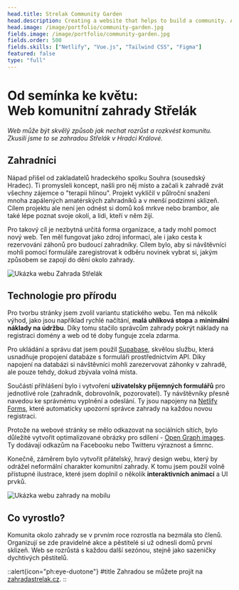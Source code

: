 ```yaml
---
head.title: Strelak Community Garden
head.description: Creating a website that helps to build a community. A heartwarming work 🌿.
head.image: /image/portfolio/community-garden.jpg
fields.image: /image/portfolio/community-garden.jpg
fields.order: 500
fields.skills: ["Netlify", "Vue.js", "Tailwind CSS", "Figma"]
featured: false
type: "full"
---
```


# **Od semínka ke květu:** <br>Web komunitní zahrady Střelák

_Web může být skvělý způsob jak nechat rozrůst a rozkvést komunitu. Zkusili jsme to se zahradou Střelák v Hradci Králové._

## Zahradníci

Nápad přišel od zakladatelů hradeckého spolku Souhra (sousedský Hradec). Ti promysleli koncept, našli pro něj místo a začali k zahradě zvát všechny zájemce o "terapii hlínou". Projekt vyklíčil v půlroční snažení mnoha zapálených amatérských zahradníků a v menší podzimní sklizeň. Cílem projektu ale není jen odnést si domů koš mrkve nebo brambor, ale také lépe poznat svoje okolí, a lidi, kteří v něm žijí.

Pro takový cíl je nezbytná určitá forma organizace, a tady mohl pomoct nový web. Ten měl fungovat jako zdroj informací, ale i jako cesta k rezervování záhonů pro budoucí zahradníky. Cílem bylo, aby si návštěvníci mohli pomocí formuláře zaregistrovat k odběru novinek vybrat si, jakým způsobem se zapojí do dění okolo zahrady.

![Ukázka webu Zahrada Střelák](/image/portfolio/strelak/strelak-homepage.webp)

## Technologie pro přírodu

Pro tvorbu stránky jsem zvolil variantu statického webu. Ten má několik výhod, jako jsou například rychlé načítání, **malá uhlíková stopa** a **minimální náklady na údržbu**. Díky tomu stačilo správcům zahrady pokrýt náklady na registraci domény a web od té doby funguje zcela zdarma.

Pro ukládání a správu dat jsem použil [Supabase](https://supabase.com/), skvělou službu, která usnadňuje propojení databáze s formuláři prostřednictvím API. Díky napojení na databázi si návštěvníci mohli zarezervovat záhonky v zahradě, ale pouze tehdy, dokud zbývala volná místa.

Součástí přihlášení bylo i vytvoření **uživatelsky příjemných formulářů** pro jednotlivé role (zahradník, dobrovolník, pozorovatel). Ty návštěvníky přesně navedou ke správnému vyplnění a odeslání. Ty jsou napojeny na [Netlify Forms](https://docs.netlify.com/forms/setup/), které automaticky upozorní správce zahrady na každou novou registraci.

Protože na webové stránky se mělo odkazovat na sociálních sítích, bylo důležité vytvořit optimalizované obrázky pro sdílení - [Open Graph images](https://css-tricks.com/essential-meta-tags-social-media/). Ty dodávají odkazům na Facebooku nebo Twitteru výraznost a šmrnc.

Konečně, záměrem bylo vytvořit přátelský, hravý design webu, který by odrážel neformální charakter komunitní zahrady. K tomu jsem použil volně přístupné ilustrace, které jsem doplnil o několik **interaktivních animací** a UI prvků.

![Ukázka webu zahrady na mobilu](/image/portfolio/strelak/strelak-homepage-mobile.webp)

## Co vyrostlo?

Komunita okolo zahrady se v prvním roce rozrostla na bezmála sto členů. Organizují se zde pravidelné akce a pěstitelé si už odnesli domů první sklizeň. Web se rozrůstá s každou další sezónou, stejně jako sazeničky dychtivých pěstitelů.

::alert{icon="ph:eye-duotone"}
#title
Zahradou se můžete projít na [zahradastrelak.cz](https://zahradastrelak.cz/).
::

